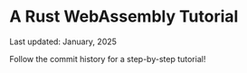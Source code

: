# A Rust WebAssembly Tutorial

Last updated: January, 2025

Follow the commit history for a step-by-step tutorial!
